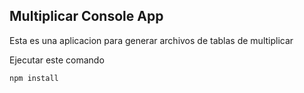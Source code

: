 ## Multiplicar Console App

Esta es una aplicacion para generar archivos de tablas 
de multiplicar

Ejecutar este comando

```
npm install

`````
